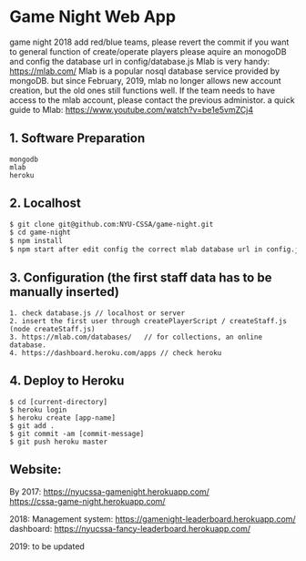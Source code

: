 # Game Night Web App
game night 2018 add red/blue teams, please revert the commit if you want to general function of create/operate players
please aquire an monogoDB and config the database url in config/database.js
Mlab is very handy: https://mlab.com/
Mlab is a popular nosql database service provided by mongoDB. but since February, 2019, mlab no longer allows new account creation, but the old ones still functions well. 
If the team needs to have access to the mlab account, please contact the previous administor. 
a quick guide to Mlab: https://www.youtube.com/watch?v=be1e5vmZCj4

## 1. Software Preparation
```
mongodb
mlab
heroku
```

## 2. Localhost
```sh
$ git clone git@github.com:NYU-CSSA/game-night.git
$ cd game-night
$ npm install
$ npm start after edit config the correct mlab database url in config.js
```

## 3. Configuration (the first staff data has to be manually inserted)
```
1. check database.js // localhost or server
2. insert the first user through createPlayerScript / createStaff.js (node createStaff.js)
3. https://mlab.com/databases/   // for collections, an online database.
4. https://dashboard.heroku.com/apps // check heroku
```


## 4. Deploy to Heroku
```
$ cd [current-directory]
$ heroku login
$ heroku create [app-name]
$ git add .
$ git commit -am [commit-message]
$ git push heroku master
```


## Website:
By 2017:
https://nyucssa-gamenight.herokuapp.com/  
https://cssa-game-night.herokuapp.com/

2018: 
Management system: https://gamenight-leaderboard.herokuapp.com/
dashboard: https://nyucssa-fancy-leaderboard.herokuapp.com/

2019:
to be updated

